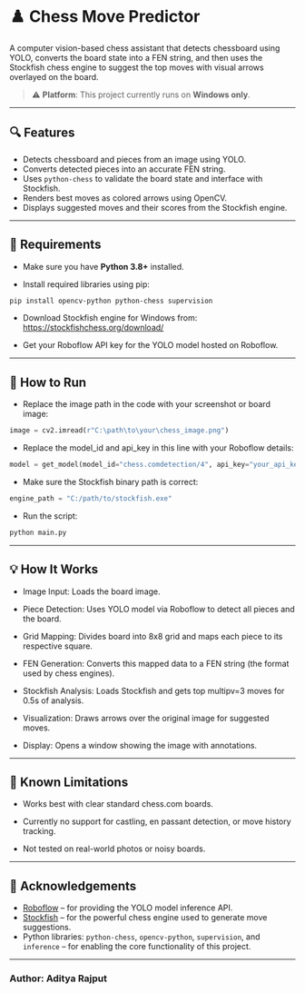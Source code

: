 # ♟️ Chess Move Predictor

A computer vision-based chess assistant that detects chessboard using YOLO, converts the board state into a FEN string, and then uses the Stockfish chess engine to suggest the top moves with visual arrows overlayed on the board.

> ⚠️ **Platform**: This project currently runs on **Windows only**.

---

## 🔍 Features

- Detects chessboard and pieces from an image using YOLO.
- Converts detected pieces into an accurate FEN string.
- Uses `python-chess` to validate the board state and interface with Stockfish.
- Renders best moves as colored arrows using OpenCV.
- Displays suggested moves and their scores from the Stockfish engine.

---

## 🧰 Requirements

- Make sure you have **Python 3.8+** installed.

- Install required libraries using pip:

```bash
pip install opencv-python python-chess supervision
```
- Download Stockfish engine for Windows from: https://stockfishchess.org/download/

- Get your Roboflow API key for the YOLO model hosted on Roboflow.

---

## 🚀 How to Run

- Replace the image path in the code with your screenshot or board image:

```python
image = cv2.imread(r"C:\path\to\your\chess_image.png")
```
- Replace the model_id and api_key in this line with your Roboflow details:

```python
model = get_model(model_id="chess.comdetection/4", api_key="your_api_key_here")
```
- Make sure the Stockfish binary path is correct:

```python
engine_path = "C:/path/to/stockfish.exe"
```
- Run the script:

```bash
python main.py
```
---

## 💡 How It Works

- Image Input: Loads the board image.

- Piece Detection: Uses YOLO model via Roboflow to detect all pieces and the board.

- Grid Mapping: Divides board into 8x8 grid and maps each piece to its respective square.

- FEN Generation: Converts this mapped data to a FEN string (the format used by chess engines).

- Stockfish Analysis: Loads Stockfish and gets top multipv=3 moves for 0.5s of analysis.

- Visualization: Draws arrows over the original image for suggested moves.

- Display: Opens a window showing the image with annotations.

---

## 📌 Known Limitations

- Works best with clear standard chess.com boards.

- Currently no support for castling, en passant detection, or move history tracking.

- Not tested on real-world photos or noisy boards.

---

## 🙏 Acknowledgements

- [Roboflow](https://roboflow.com) – for providing the YOLO model inference API.
- [Stockfish](https://stockfishchess.org) – for the powerful chess engine used to generate move suggestions.
- Python libraries: `python-chess`, `opencv-python`, `supervision`, and `inference` – for enabling the core functionality of this project.

---

### Author: Aditya Rajput